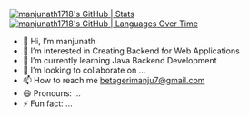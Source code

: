 [![manjunath1718's GitHub | Stats](https://stats.quira.sh/manjunath1718/github?theme=dark)](https://quira.sh?utm_source=widgets&utm_campaign=manjunath1718)
[![manjunath1718's GitHub | Languages Over Time](https://stats.quira.sh/manjunath1718/languages-over-time?theme=dark)](https://quira.sh?utm_source=widgets&utm_campaign=manjunath1718)
- 👋 Hi, I’m manjunath
- 👀 I’m interested in Creating Backend for Web Applications 
- 🌱 I’m currently learning Java Backend Development
- 💞️ I’m looking to collaborate on ...
- 📫 How to reach me betagerimanju7@gmail.com
- 😄 Pronouns: ...
- ⚡ Fun fact: ...

<!---
manjunath1718/manjunath1718 is a ✨ special ✨ repository because its `README.md` (this file) appears on your GitHub profile.
You can click the Preview link to take a look at your changes.
--->
